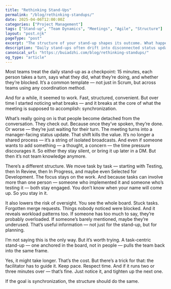 ```yaml
---
title: "Rethinking Stand-Ups"
permalink: "/blog/rethinking-standups/"
date: 2025-04-06T12:00:00Z
categories: ["Project Management"]
tags: ["Stand-up", "Team Dynamics", "Meetings", "Agile", "Structure"]
layout: "post.njk"
pageType: "post"
excerpt: "The structure of your stand-up shapes its outcome. What happens when you stop reporting and start inspecting?"
description: "Daily stand-ups often drift into disconnected status updates. But there’s a subtle shift—task-by-task instead of person-by-person—that brings teams back into sync. A reflection on structure, engagement, and shared attention."
canonical_url: "https://buiadzhi.com/blog/rethinking-standups/"
og_type: "article"
---
```

Most teams treat the daily stand-up as a checkpoint: 15 minutes, each person takes a turn, says what they did, what they’re doing, and whether they’re blocked. It’s a common template — not just in Scrum, but across teams using any coordination method.

And for a while, it seemed to work. Fast, structured, convenient. But over time I started noticing what breaks — and it breaks at the core of what the meeting is supposed to accomplish: synchronization.

What’s really going on is that people become detached from the conversation. They check out. Because once they’ve spoken, they’re done. Or worse — they’re just waiting for their turn. The meeting turns into a manager-facing status update. That shift kills the value. It’s no longer a shared process — it’s a string of isolated broadcasts. And even if someone wants to add something — a thought, a concern — the time pressure discourages it. So either they stay silent, or bring it up later in a DM. But then it’s not team knowledge anymore.

There’s a different structure. We move task by task — starting with Testing, then In Review, then In Progress, and maybe even Selected for Development. The focus stays on the work. And because tasks can involve more than one person — someone who implemented it and someone who’s testing it — both stay engaged. You don’t know when your name will come up. So you stay in it.

It also lowers the risk of oversight. You see the whole board. Stuck tasks. Forgotten merge requests. Things nobody noticed were blocked. And it reveals workload patterns too. If someone has too much to say, they’re probably overloaded. If someone’s barely mentioned, maybe they’re underused. That’s useful information — not just for the stand-up, but for planning.

I’m not saying this is the only way. But it’s worth trying. A task-centric stand-up — one anchored in the board, not in people — pulls the team back into the same frame.

Yes, it might take longer. That’s the cost. But there’s a trick for that: the facilitator has to guide it. Keep pace. Respect time. And if it runs two or three minutes over — that’s fine. Just notice it, and tighten up the next one.

If the goal is synchronization, the structure should do the same.